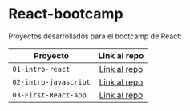 # React-bootcamp 

Proyectos desarrollados para el bootcamp de React:

| Proyecto | Link al repo |
| ------------- |:----------:|
|`01-intro-react`|[Link al repo](https://github.com/AntonioRValdivia/01-React-intro)|
|`02-intro-javascript`|[Link al repo](https://github.com/AntonioRValdivia/02-React-introjs)|
|`03-First-React-App`|[Link al repo](https://github.com/AntonioRValdivia/First-React-App)|

